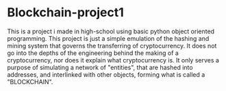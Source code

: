 # Blockchain-project1
This is a project i made in high-school using basic python object oriented programming. This project is just a simple emulation of the hashing and mining system that governs the transferring of cryptocurrency. It does not go into the depths of the engineering behind the making of a cryptocurrency, nor does it explain what cryptocurrency is. It only serves a purpose of simulating a network of "entities", that are hashed into addresses, and interlinked with other objects, forming what is called a "BLOCKCHAIN".
